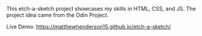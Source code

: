 This etch-a-sketch project showcases my skills in HTML, CSS, and JS. The project idea came from the Odin Project.

Live Demo: https://matthewhenderson15.github.io/etch-a-sketch/
